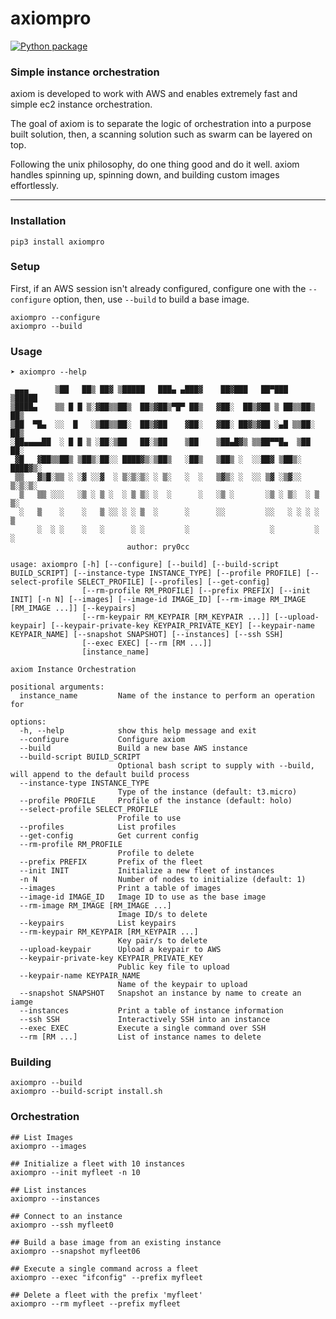 # axiompro
[![Python package](https://github.com/swarmsecurity/axiompro/actions/workflows/python-package.yml/badge.svg)](https://github.com/swarmsecurity/axiompro/actions/workflows/python-package.yml)

### Simple instance orchestration

axiom is developed to work with AWS and enables extremely fast and simple ec2 instance orchestration. 

The goal of axiom is to separate the logic of orchestration into a purpose built solution, then, a scanning solution such as swarm can be layered on top. 

Following the unix philosophy, do one thing good and do it well. axiom handles spinning up, spinning down, and building custom images effortlessly.

---

### Installation
```
pip3 install axiompro
```

### Setup
First, if an AWS session isn't already configured, configure one with the `--configure` option, then, use `--build` to build a base image.
```
axiompro --configure
axiompro --build
```

### Usage
```
➤ axiompro --help

 ▄▄▄      ▒██   ██▒ ██▓ ▒█████   ███▄ ▄███▓    ██▓███   ██▀███   ▒█████  
▒████▄    ▒▒ █ █ ▒░▓██▒▒██▒  ██▒▓██▒▀█▀ ██▒   ▓██░  ██▒▓██ ▒ ██▒▒██▒  ██▒
▒██  ▀█▄  ░░  █   ░▒██▒▒██░  ██▒▓██    ▓██░   ▓██░ ██▓▒▓██ ░▄█ ▒▒██░  ██▒
░██▄▄▄▄██  ░ █ █ ▒ ░██░▒██   ██░▒██    ▒██    ▒██▄█▓▒ ▒▒██▀▀█▄  ▒██   ██░
 ▓█   ▓██▒▒██▒ ▒██▒░██░░ ████▓▒░▒██▒   ░██▒   ▒██▒ ░  ░░██▓ ▒██▒░ ████▓▒░
 ▒▒   ▓▒█░▒▒ ░ ░▓ ░░▓  ░ ▒░▒░▒░ ░ ▒░   ░  ░   ▒▓▒░ ░  ░░ ▒▓ ░▒▓░░ ▒░▒░▒░ 
  ▒   ▒▒ ░░░   ░▒ ░ ▒ ░  ░ ▒ ▒░ ░  ░      ░   ░▒ ░       ░▒ ░ ▒░  ░ ▒ ▒░ 
  ░   ▒    ░    ░   ▒ ░░ ░ ░ ▒  ░      ░      ░░         ░░   ░ ░ ░ ░ ▒  
      ░  ░ ░    ░   ░      ░ ░         ░                  ░         ░ ░  
                          author: pry0cc
    
usage: axiompro [-h] [--configure] [--build] [--build-script BUILD_SCRIPT] [--instance-type INSTANCE_TYPE] [--profile PROFILE] [--select-profile SELECT_PROFILE] [--profiles] [--get-config]
                [--rm-profile RM_PROFILE] [--prefix PREFIX] [--init INIT] [-n N] [--images] [--image-id IMAGE_ID] [--rm-image RM_IMAGE [RM_IMAGE ...]] [--keypairs]
                [--rm-keypair RM_KEYPAIR [RM_KEYPAIR ...]] [--upload-keypair] [--keypair-private-key KEYPAIR_PRIVATE_KEY] [--keypair-name KEYPAIR_NAME] [--snapshot SNAPSHOT] [--instances] [--ssh SSH]
                [--exec EXEC] [--rm [RM ...]]
                [instance_name]

axiom Instance Orchestration

positional arguments:
  instance_name         Name of the instance to perform an operation for

options:
  -h, --help            show this help message and exit
  --configure           Configure axiom
  --build               Build a new base AWS instance
  --build-script BUILD_SCRIPT
                        Optional bash script to supply with --build, will append to the default build process
  --instance-type INSTANCE_TYPE
                        Type of the instance (default: t3.micro)
  --profile PROFILE     Profile of the instance (default: holo)
  --select-profile SELECT_PROFILE
                        Profile to use
  --profiles            List profiles
  --get-config          Get current config
  --rm-profile RM_PROFILE
                        Profile to delete
  --prefix PREFIX       Prefix of the fleet
  --init INIT           Initialize a new fleet of instances
  -n N                  Number of nodes to initialize (default: 1)
  --images              Print a table of images
  --image-id IMAGE_ID   Image ID to use as the base image
  --rm-image RM_IMAGE [RM_IMAGE ...]
                        Image ID/s to delete
  --keypairs            List keypairs
  --rm-keypair RM_KEYPAIR [RM_KEYPAIR ...]
                        Key pair/s to delete
  --upload-keypair      Upload a keypair to AWS
  --keypair-private-key KEYPAIR_PRIVATE_KEY
                        Public key file to upload
  --keypair-name KEYPAIR_NAME
                        Name of the keypair to upload
  --snapshot SNAPSHOT   Snapshot an instance by name to create an iamge
  --instances           Print a table of instance information
  --ssh SSH             Interactively SSH into an instance
  --exec EXEC           Execute a single command over SSH
  --rm [RM ...]         List of instance names to delete

```
### Building
```
axiompro --build
axiompro --build-script install.sh
``` 

### Orchestration
```
## List Images
axiompro --images

## Initialize a fleet with 10 instances
axiompro --init myfleet -n 10

## List instances
axiompro --instances

## Connect to an instance
axiompro --ssh myfleet0

## Build a base image from an existing instance
axiompro --snapshot myfleet06

## Execute a single command across a fleet
axiompro --exec "ifconfig" --prefix myfleet

## Delete a fleet with the prefix 'myfleet'
axiompro --rm myfleet --prefix myfleet

```


